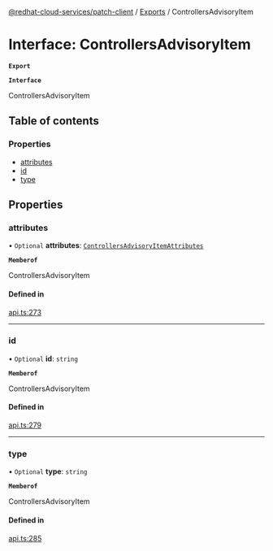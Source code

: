 [@redhat-cloud-services/patch-client](../README.md) / [Exports](../modules.md) / ControllersAdvisoryItem

# Interface: ControllersAdvisoryItem

**`Export`**

**`Interface`**

ControllersAdvisoryItem

## Table of contents

### Properties

- [attributes](ControllersAdvisoryItem.md#attributes)
- [id](ControllersAdvisoryItem.md#id)
- [type](ControllersAdvisoryItem.md#type)

## Properties

### attributes

• `Optional` **attributes**: [`ControllersAdvisoryItemAttributes`](ControllersAdvisoryItemAttributes.md)

**`Memberof`**

ControllersAdvisoryItem

#### Defined in

[api.ts:273](https://github.com/RedHatInsights/javascript-clients/blob/master/packages/patch/api.ts#L273)

___

### id

• `Optional` **id**: `string`

**`Memberof`**

ControllersAdvisoryItem

#### Defined in

[api.ts:279](https://github.com/RedHatInsights/javascript-clients/blob/master/packages/patch/api.ts#L279)

___

### type

• `Optional` **type**: `string`

**`Memberof`**

ControllersAdvisoryItem

#### Defined in

[api.ts:285](https://github.com/RedHatInsights/javascript-clients/blob/master/packages/patch/api.ts#L285)
